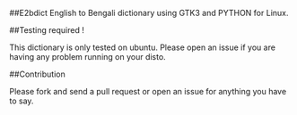 ##E2bdict
English to Bengali dictionary using GTK3 and PYTHON for Linux.

##Testing required !

This dictionary is only tested on ubuntu. Please open an issue if you are
having any problem running on your disto.


##Contribution

Please fork and send a pull request or open an issue for anything you have to
say.
